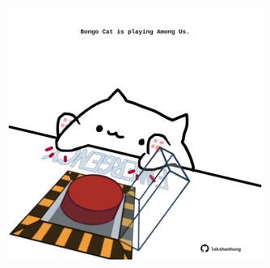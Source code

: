<!-- built at 31/12/2023, 09:00:41 UTC -->
<p align="center">
  <img width="500" height="500" src="./ReadmeImage.svg">
</p>
